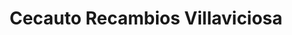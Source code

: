 ---
title: "Cecauto Recambios Villaviciosa"
url: /villaviciosa-de-odon/cecauto-recambios-villaviciosa/
shop: piezas de automóviles
---